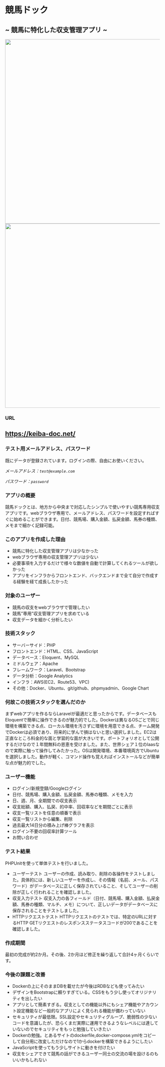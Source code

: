 # 競馬ドック

## ~ 競馬に特化した収支管理アプリ ~

<p align="center">
<img src="https://i.imgur.com/3JQDP1G.png" width="600">
<img src="https://i.imgur.com/nckvVVq.png" width="600">
</p>


### URL
## <https://keiba-doc.net/>

### テスト用メールアドレス、パスワード
既にデータが登録されています。ログインの際、自由にお使いください。

*メールアドレス：`test@example.com`*

*パスワード：`password`*

### アプリの概要
競馬ドックとは、地方から中央まで対応したシンプルで使いやすい競馬専用収支アプリです。webブラウザ専用で、メールアドレス、パスワードを設定すればすぐに始めることができます。日付、競馬場、購入金額、払戻金額、馬券の種類、メモまで細かく記録可能。

### このアプリを作成した理由
* 競馬に特化した収支管理アプリは少なかった
* webブラウザ専用の収支管理アプリは少ない
* 必要事項を入力するだけで様々な数値を自動で計算してくれるツールが欲しかった
* アプリをインフラからフロントエンド、バックエンドまで全て自分で作成する経験を経て成長したかった

### 対象のユーザー
* 競馬の収支をwebブラウザで管理したい
* 競馬”専用”収支管理アプリを求めている
* 収支データを細かく分析したい

### 技術スタック
* サーバーサイド：PHP
* フロントエンド：HTML、CSS、JavaScript
* データベース：Eloquent、MySQL
* ミドルウェア：Apache
* フレームワーク：Laravel、Bootstrap
* データ分析：Google Analytics
* インフラ：AWS(EC2、Route53、VPC)
* その他：Docker、Ubuntu、git/github、phpmyadmin、Google Chart

### 何故この技術スタックを選んだのか
まずwebアプリを作るならLaravelが最適だと思ったからです。データベースもEloquentで簡単に操作できるのが魅力的でした。Dockerは異なるOSごとで同じ環境を構築できる点、ローカル環境を汚さずに環境を用意できる点、チーム開発でDockerは必須であり、将来的に学んで損はないと思い選択しました。EC2は正直なところ料金的な面と学習的な面が大きいです。ポートフォリオとして公開するだけなので１年間無料の恩恵を受けました。また、世界シェア１位のIaasなので実際に触って操作してみたかった。OSは開発環境、本番環境両方でUbuntuを選択しました。動作が軽く、コマンド操作も覚えればインストールなどが簡単な点が魅力的でした。

### ユーザー機能
* ログイン/新規登録/Googleログイン
* 日付、競馬場、購入金額、払戻金額、馬券の種類、メモを入力
* 日、週、月、全期間での収支表示
* 収支総額、購入、払戻、的中率、回収率などを期間ごとに表示
* 収支一覧リストを任意の順番で表示
* 収支一覧リストから編集、削除
* 過去最大14日分の積み上げ棒グラフを表示
* ログイン不要の回収率計算ツール
* お問い合わせ

### テスト結果
PHPUnitを使って単体テストを行いました。

* ユーザーテスト
ユーザーの作成、読み取り、削除の各操作をテストしました。具体的には、新しいユーザーを作成し、その情報（名前、メール、パスワード）がデータベースに正しく保存されていること、そしてユーザーの削除が正しく行われることを確認しました。
* 収支入力テスト
収支入力の各フィールド（日付、競馬場、購入金額、払戻金額、馬券の種類、マルチ、メモ）について、正しいデータがデータベースに保存されることをテストしました。
* HTTPリクエストテスト
HTTPリクエストのテストでは、特定のURLに対するHTTP GETリクエストのレスポンスステータスコードが200であることを確認しました。

### 作成期間
最初の完成が約2か月。その後、2か月ほど修正を繰り返して合計4ヶ月くらいです。

### 今後の課題と改善
* Dockerの上にそのままDBを載せたが今後はRDBなども使ってみたい
* デザインをBootstrapに頼りすぎている。CSSをもう少し使ってオリジナリティを出したい
* アプリとして簡素すぎる。収支としての機能以外にもシェア機能やアカウント設定機能など一般的なアプリによく見られる機能が備わっていない
* セキュリティが最低限。SSL設定やセキュリティグループ、脆弱性の少ないコードを意識したが、恐らくまだ実際に運用できるようなレベルには達していないのでセキュリティをもっと勉強していきたい
* Dockerの勉強。とあるサイトのdockerfile,docker-compose.ymlをコピーして自分用に改変しただけなので1からdockerを構築できるようにしたい
* JavaScriptを使ってもう少しサイトに動きを付けたい
* 収支をシェアできて競馬の話ができるユーザー同士の交流の場を設けるのもいいかもしれない

